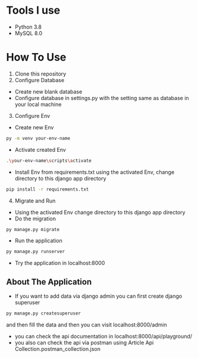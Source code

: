 # Tools I use
- Python 3.8
- MySQL 8.0

# How To Use
1. Clone this repository
2. Configure Database
- Create new blank database
- Configure database in settings.py with the setting same as database in your local machine
3. Configure Env
- Create new Env 
```bash
py -m venv your-env-name
```
- Activate created Env
```bash
.\your-env-name\scripts\activate
```
- Install Env from requirements.txt using the activated Env, change directory to this django app directory
```bash
pip install -r requirements.txt
``` 
4. Migrate and Run
- Using the activated Env change directory to this django app directory
- Do the migration
```bash
py manage.py migrate
```
- Run the application
```bash
py manage.py runserver
```
- Try the application in localhost:8000

## About The Application

- If you want to add data via django admin you can first create django superuser
```bash
py manage.py createsuperuser
```
and then fill the data and then you can visit localhost:8000/admin

- you can check the api documentation in localhost:8000/api/playground/
- you also can check the api via postman using Article Api Collection.postman_collection.json
